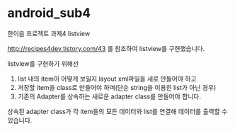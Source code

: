 # android_sub4
한이음 프로젝트 과제4 listview

http://recipes4dev.tistory.com/43 를 참조하여 listview를 구현했습니다.

listview를 구현하기 위해선

 1. list 내의 item이 어떻게 보일지 layout xml파일을 새로 만들어야 하고
 2. 저장할 item을 class로 만들어야 하며(단순 string을 이용힌 list가 아닌 경우)
 3. 기존의 Adapter를 상속하는 새로운 adapter class를 만들어야 합니다.
 
 상속된 adapter class가 각 item들의 모든 데이터와 list를 연결해 데이터를 출력할 수 있습니다.
 
